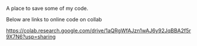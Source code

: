 A place to save some of my code.

Below are links to online code on collab

https://colab.research.google.com/drive/1aQRgWfAJzn1wAJ6y92JqBBA2f5r9X7N6?usp=sharing
